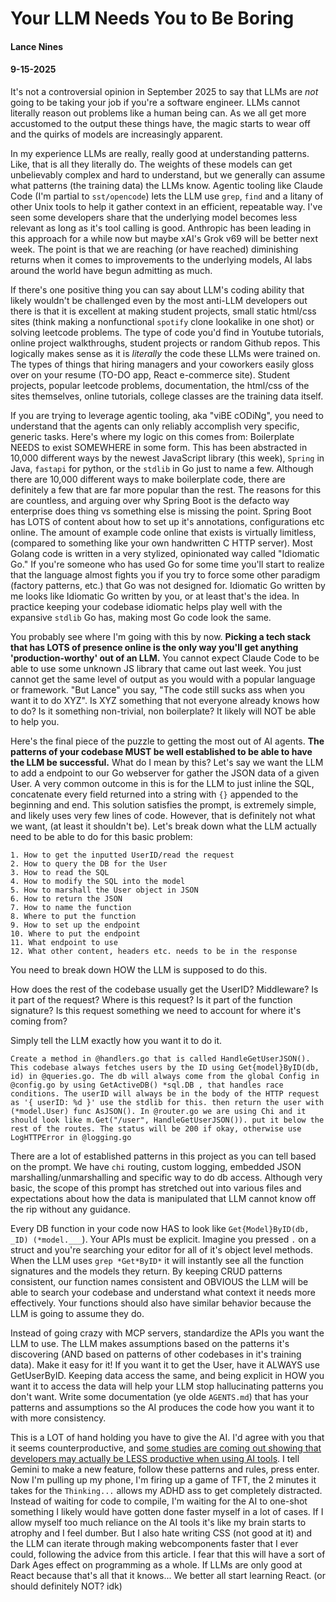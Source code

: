 # Your LLM Needs You to Be Boring

#### Lance Nines

#### 9-15-2025

It's not a controversial opinion in September 2025 to say that LLMs are *not* going to be taking your job if you're a software engineer. LLMs cannot literally reason out problems like a human being can. As we all get more accustomed to the output these things have, the magic starts to wear off and the quirks of models are increasingly apparent.

In my experience LLMs are really, really good at understanding patterns. Like, that is all they literally do. The weights of these models can get unbelievably complex and hard to understand, but we generally can assume what patterns (the training data) the LLMs know. Agentic tooling like Claude Code (I'm partial to `sst/opencode`) lets the LLM use `grep`, `find` and a litany  of other Unix tools to help it gather context in an efficient, repeatable way. I've seen some developers share that the underlying model becomes less relevant as long as it's tool calling is good. Anthropic has been leading in this approach for a while now but maybe xAI's Grok v69 will be better next week. The point is that we are reaching (or have reached) diminishing returns when it comes to improvements to the underlying models, AI labs around the world have begun admitting as much. 

If there's one positive thing you can say about LLM's coding ability that likely wouldn't be challenged even by the most anti-LLM developers out there is that it is excellent at making student projects, small static html/css sites (think making a nonfunctional `spotify` clone lookalike in one shot) or solving leetcode problems. The type of code you'd find in Youtube tutorials, online project walkthroughs, student projects or random Github repos. This logically makes sense as it is *literally* the code these LLMs were trained on. The types of things that hiring managers and your coworkers easily gloss over on your resume (TO-DO app, React e-commerce site). Student projects, popular leetcode problems, documentation, the html/css of the sites themselves, online tutorials, college classes are the training data itself.

If you are trying to leverage agentic tooling, aka "viBE cODiNg", you need to understand that the agents can only reliably accomplish very specific, generic tasks. Here's where my logic on this comes from: Boilerplate NEEDS to exist SOMEWHERE in some form. This has been abstracted in 10,000 different ways by the newest JavaScript library (this week), `Spring` in Java, `fastapi` for python, or the `stdlib` in Go just to name a few. Although there are 10,000 different ways to  make boilerplate code, there are definitely a few that are far more popular than the rest. The reasons for this are countless, and arguing over why Spring Boot is the defacto way enterprise does thing vs something else is missing the point. Spring Boot has LOTS of content about how to set up it's annotations, configurations etc online. The amount of example code online that exists is virtually limitless, (compared to something like your own handwritten C HTTP server). Most Golang code is written in a very stylized, opinionated way called "Idiomatic Go." If you're someone who has used Go for some time you'll start to realize that the language almost fights you if you try to force some other paradigm (factory patterns, etc.) that Go was not designed for. Idiomatic Go written by me looks like Idiomatic Go written by you, or at least that's the idea. In practice keeping your codebase idiomatic helps play well with the expansive `stdlib` Go has, making most Go code look the same.

You probably see where I'm going with this by now. **Picking a tech stack that has LOTS of presence online is the only way you'll get anything 'production-worthy' out of an LLM.** You cannot expect Claude Code to be able to use some unknown JS library that came out last week. You just cannot get the same level of output as you would with a popular language or framework. "But Lance" you say, "The code still sucks ass when you want it to do XYZ". Is XYZ something that not everyone already knows how to do? Is it something non-trivial, non boilerplate? It likely will NOT be able to help you.

Here's the final piece of the puzzle to getting the most out of AI agents. **The patterns of your codebase MUST be well established to be able to have the LLM be successful.** What do I mean by this? Let's say we want the LLM to add a endpoint to our Go webserver for gather the JSON data of a given User. A very common outcome in this is for the LLM to just inline the SQL, concatenate every field returned into a string with `{}` appended to the beginning and end. This solution satisfies the prompt, is extremely simple, and likely uses very few lines of code. However, that is definitely not what we want, (at least it shouldn't be). Let's break down what the LLM actually need to be able to do for this basic problem:

```
1. How to get the inputted UserID/read the request
2. How to query the DB for the User
3. How to read the SQL
4. How to modify the SQL into the model
5. How to marshall the User object in JSON
6. How to return the JSON
7. How to name the function
8. Where to put the function
9. How to set up the endpoint
10. Where to put the endpoint
11. What endpoint to use
12. What other content, headers etc. needs to be in the response
```

You need to break down HOW the LLM is supposed to do this.

How does the rest of the codebase usually get the UserID? Middleware? Is it part of the request? Where is this request? Is it part of the function signature? Is this request something we need to account for where it's coming from? 

Simply tell the LLM exactly how you want it to do it.

````
Create a method in @handlers.go that is called HandleGetUserJSON(). This codebase always fetches users by the ID using Get{model}ByID(db, id) in @queries.go. The db will always come from the global Config in @config.go by using GetActiveDB() *sql.DB , that handles race conditions. The userID will always be in the body of the HTTP request as '{ userID: %d }' use the stdlib for this. then return the user with (*model.User) func AsJSON(). In @router.go we are using Chi and it should look like m.Get("/user", HandleGetUserJSON()). put it below the rest of the routes. The status will be 200 if okay, otherwise use LogHTTPError in @logging.go 
````

There are a lot of established patterns in this project as you can tell based on the prompt. We have `chi` routing, custom logging, embedded JSON marshalling/unmarshalling and specific way to do db access. Although very basic, the scope of this prompt has stretched out into various files and expectations about how the data is manipulated that LLM cannot know off the rip without any guidance.  

Every DB function in your code now HAS to look like `Get{Model}ByID(db, _ID) (*model.___`). Your APIs must be explicit. Imagine you pressed `.` on a struct and you're searching your editor for all of it's object level methods. When the LLM uses `grep *Get*ByID*` it will instantly see all the function signatures and the models they return. By keeping CRUD patterns consistent, our function names consistent and OBVIOUS the LLM will be able to search your codebase and understand what context it needs more effectively. Your functions should also have similar behavior because the LLM is going to assume they do. 

Instead of going crazy with MCP servers, standardize the APIs you want the LLM to use. The LLM makes assumptions based on the patterns it's discovering (AND based on patterns of other codebases in it's training data). Make it easy for it! If you want it to get the User, have it ALWAYS use GetUserByID. Keeping data access the same, and being explicit in HOW you want it to access the data will help your LLM stop hallucinating patterns you don't want. Write some documentation (ye olde `AGENTS.md`) that has your patterns and assumptions so the AI produces the code how you want it to with more consistency.

This is a LOT of hand holding you have to give the AI. I'd agree with you that it seems counterproductive, and [some studies are coming out showing that developers may actually be LESS productive when using AI tools](https://arxiv.org/abs/2507.09089). I tell Gemini to make a new feature, follow these patterns and rules, press enter. Now I'm pulling up my phone, I'm firing up a game of TFT, the 2 minutes it takes for the `Thinking...` allows my ADHD ass to get completely distracted. Instead of waiting for code to compile, I'm waiting for the AI to one-shot something I likely would have gotten done faster myself in a lot of cases. If I allow myself too much reliance on the AI tools it's like my brain starts to atrophy and I feel dumber. But I also hate writing CSS (not good at it) and the LLM can iterate through making webcomponents faster that I ever could, following the advice from this article. I fear that this will have a sort of Dark Ages effect on programming as a whole. If LLMs are only good at React because that's all that it knows... We better all start learning React. (or should definitely NOT? idk)

[https://arxiv.org/abs/2507.09089]: https://arxiv.org/abs/2507.09089